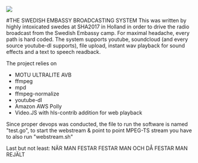 <img src="http://gfx.bloggar.aftonbladet-cdn.se/wp-content/blogs.dir/428/files/2014/09/48211100457346.png">

#THE SWEDISH EMBASSY BROADCASTING SYSTEM
This was written by highly intoxicated swedes at SHA2017 in Holland in order to drive the radio broadcast from the Swedish Embassy camp. For maximal headache, every path is hard coded. The system supports youtube, soundcloud (and every source youtube-dl supports), file upload, instant wav playback for sound effects and a text to speech readback.

The project relies on
 - MOTU ULTRALITE AVB
 - ffmpeg
 - mpd
 - ffmpeg-normalize
 - youtube-dl
 - Amazon AWS Polly
 - Video.JS with hls-contrib addition for web playback

Since proper devops was conducted, the file to run the software is named "test.go", to start the webstream & point to point MPEG-TS stream you have to also run "webstream.sh"

Last but not least:
NÄR MAN FESTAR FESTAR MAN OCH DÅ FESTAR MAN REJÄLT